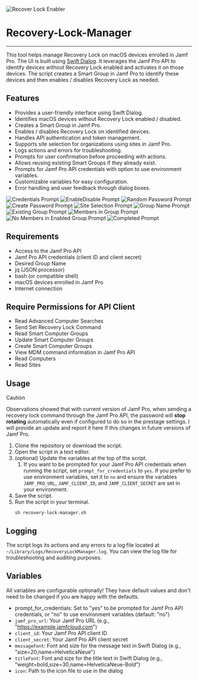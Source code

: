 ![Recover Lock Enabler](./Images/RecoveryLockManager.jpg)

# Recovery-Lock-Manager
---


This tool helps manage Recovery Lock on macOS devices enrolled in Jamf Pro.
The UI is built using [Swift Dialog](https://github.com/swiftDialog/swiftDialog).
It leverages the Jamf Pro API to identify devices without Recovery Lock enabled and activates it on those devices.
The script creates a Smart Group in Jamf Pro to identify these devices and then enables / disables Recovery Lock as needed.
## Features
- Provides a user-friendly interface using Swift Dialog.
- Identifies macOS devices without Recovery Lock enabled / disabled.
- Creates a Smart Group in Jamf Pro.
- Enables / disables Recovery Lock on identified devices.
- Handles API authentication and token management.
- Supports site selection for organizations using sites in Jamf Pro.
- Logs actions and errors for troubleshooting.
- Prompts for user confirmation before proceeding with actions.
- Allows reusing existing Smart Groups if they already exist.
- Prompts for Jamf Pro API credentials with option to use environment variables.
- Customizable variables for easy configuration.
- Error handling and user feedback through dialog boxes.

![Credentials Prompt](Images/CredentialsPrompt.png)
![EnableDisable Prompt](Images/EnableDisablePrompt.png)
![Random Password Prompt](Images/RadomPwPrompt.png)
![Create Password Prompt](Images/EnterPwPrompt.png)
![Site Selection Prompt](Images/SiteSelectionPrompt.png)
![Group Name Prompt](Images/GroupNamePrompt.png)
![Existing Group Prompt](Images/GroupExistsInfoPrompt.png)
![Members in Group Prompt](Images/MemberInGroupPrompt.png)
![No Members in Enabled Group Prompt](Images/NoGroupMembersPrompt.png)
![Completed Prompt](Images/ActionCompletedPrompt.png)

## Requirements
- Access to the Jamf Pro API
- Jamf Pro API credentials (client ID and client secret)
- Desired Group Name
- jq (JSON processor)
- bash (or compatible shell)
- macOS devices enrolled in Jamf Pro
- Internet connection
  

## Require Permissions for API Client
- Read Advanced Computer Searches
- Send Set Recovery Lock Command
- Read Smart Computer Groups
- Update Smart Computer Groups
- Create Smart Computer Groups
- View MDM command information in Jamf Pro API
- Read Computers
- Read Sites

## Usage
> [!CAUTION]
> Observations showed that with current version of Jamf Pro, when sending a recovery lock command through the Jamf Pro API, the password will **stop rotating** automatically even if configured to do so in the prestage settings. I will provide an update and report it here if this changes in future versions of Jamf Pro.


1. Clone the repository or download the script.
2. Open the script in a text editor.
3. (optional) Update the variables at the top of the script.
   1. If you want to be prompted for your Jamf Pro API credentials when running the script, set `prompt_for_credentials` to `yes`. If you prefer to use environment variables, set it to `no` and ensure the variables `JAMF_PRO_URL`, `JAMF_CLIENT_ID`, and `JAMF_CLIENT_SECRET` are set in your environment.
4. Save the script.
5. Run the script in your terminal. 
    ```shell
    sh recovery-lock-manager.sh
    ```

## Logging
The script logs its actions and any errors to a log file located at `~/Library/Logs/RecoveryLockManager.log`.
You can view the log file for troubleshooting and auditing purposes.

## Variables
All variables are configurable optionally! They have default values and don't need to be changed if you are happy with the defaults.

- prompt_for_credentials: Set to "yes" to be prompted for Jamf Pro API credentials, or "no" to use environment variables (default: "no")
- `jamf_pro_url`: Your Jamf Pro URL (e.g., "https://example.jamfcloud.com")
- `client_id`: Your Jamf Pro API client ID
- `client_secret`: Your Jamf Pro API client secret
- `messageFont`: Font and size for the message text in Swift Dialog (e.g., "size=20,name=HelveticaNeue")
- `titleFont`: Font and size for the title text in Swift Dialog (e.g., "weight=bold,size=30,name=HelveticaNeue-Bold")
- `icon`: Path to the icon file to use in the dialog